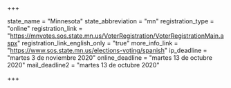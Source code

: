 +++

state_name = "Minnesota"
state_abbreviation = "mn"
registration_type = "online"
registration_link = "https://mnvotes.sos.state.mn.us/VoterRegistration/VoterRegistrationMain.aspx"
registration_link_english_only = "true"
more_info_link = "https://www.sos.state.mn.us/elections-voting/spanish"
ip_deadline = "martes 3 de noviembre 2020"
online_deadline = "martes 13 de octubre 2020"
mail_deadline2 = "martes 13 de octubre 2020"

+++